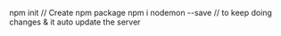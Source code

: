 npm init // Create npm package
npm i nodemon --save // to keep doing changes & it auto update the server